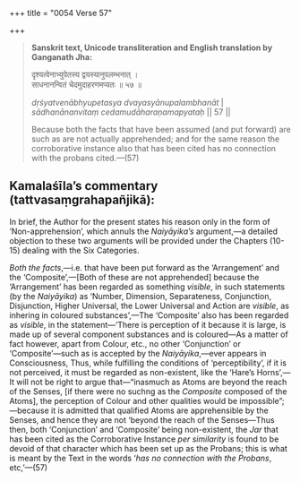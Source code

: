 +++
title = "0054 Verse 57"

+++
> **Sanskrit text, Unicode transliteration and English translation by Ganganath Jha:** 
>
> दृश्यत्वेनाभ्युपेतस्य द्वयस्यानुपलम्भनात् ।  
> साधनानन्वितं चेदमुदाहरणमप्यतः ॥ ५७ ॥ 
>
> *dṛśyatvenābhyupetasya dvayasyānupalambhanāt* \|  
> *sādhanānanvitaṃ cedamudāharaṇamapyataḥ* \|\| 57 \|\| 
>
> Because both the facts that have been assumed (and put forward) are such as are not actually apprehended; and for the same reason the corroborative instance also that has been cited has no connection with the probans cited.—(57)



## Kamalaśīla’s commentary (tattvasaṃgrahapañjikā):

In brief, the Author for the present states his reason only in the form of ‘Non-apprehension’, which annuls the *Naiyāyika’s* argument,—a detailed objection to these two arguments will be provided under the Chapters (10-15) dealing with the Six Categories.

*Both the facts*,—i.e. that have been put forward as the ‘Arrangement’ and the ‘Composite’,—[Both of these are not apprehended] because the ‘Arrangement’ has been regarded as something *visible*, in such statements (by the *Naiyāyika*) as ‘Number, Dimension, Separateness, Conjunction, Disjunction, Higher Universal, the Lower Universal and Action are *visible*, as inhering in coloured substances’,—The ‘Composite’ also has been regarded as *visible*, in the statement—‘There is perception of it because it is large, is made up of several component substances and is coloured—As a matter of fact however, apart from Colour, etc., no other ‘Conjunction’ or ‘Composite’—such as is accepted by the *Naiyāyika*,—ever appears in Consciousness, Thus, while fulfilling the conditions of ‘perceptibility’, if it is not perceived, it must be regarded as non-existent, like the ‘Hare’s Horns’,—It will not be right to argue that—“inasmuch as Atoms are beyond the reach of the Senses, [if there were no suchng as the *Composite* composed of the Atoms], the perception of Colour and other qualities would be impossible”;—because it is admitted that qualified Atoms are apprehensible by the Senses, and hence they are not ‘beyond the reach of the Senses—Thus then, both ‘Conjunction’ and ‘Composite’ being non-existent, the *Jar* that has been cited as the Corroborative Instance *per similarity* is found to be devoid of that character which has been set up as the Probans; this is what is meant by the Text in the words ‘*has no connection with the Probans*, etc,’—(57)


